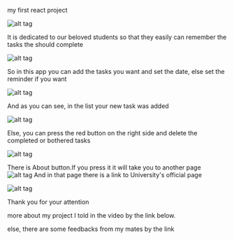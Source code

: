 my first react project


![alt tag](https://github.com/yountuan/webtech/blob/master/%D0%A1%D0%BD%D0%B8%D0%BC%D0%BE%D0%BA%20%D1%8D%D0%BA%D1%80%D0%B0%D0%BD%D0%B0%20(34).png?raw=true)

It is dedicated to our beloved students so that they easily can remember the tasks the should complete


![alt tag](https://github.com/yountuan/webtech/blob/master/%D0%A1%D0%BD%D0%B8%D0%BC%D0%BE%D0%BA%20%D1%8D%D0%BA%D1%80%D0%B0%D0%BD%D0%B0%20(35).png?raw=true)

So in this app you can add the tasks you want and set the date, else set the reminder if you want


![alt tag](https://github.com/yountuan/webtech/blob/master/%D0%A1%D0%BD%D0%B8%D0%BC%D0%BE%D0%BA%20%D1%8D%D0%BA%D1%80%D0%B0%D0%BD%D0%B0%20(36).png?raw=true)

And as you can see, in the list your new task was added

![alt tag](https://github.com/yountuan/webtech/blob/master/%D0%A1%D0%BD%D0%B8%D0%BC%D0%BE%D0%BA%20%D1%8D%D0%BA%D1%80%D0%B0%D0%BD%D0%B0%20(37).png?raw=true)

Else, you can press the red button on the right side and delete the completed or bothered tasks

![alt tag](https://github.com/yountuan/webtech/blob/master/%D0%A1%D0%BD%D0%B8%D0%BC%D0%BE%D0%BA%20%D1%8D%D0%BA%D1%80%D0%B0%D0%BD%D0%B0%20(38).png?raw=true)

There is About button.If you press it it will take you to another page
![alt tag](https://github.com/yountuan/webtech/blob/master/%D0%A1%D0%BD%D0%B8%D0%BC%D0%BE%D0%BA%20%D1%8D%D0%BA%D1%80%D0%B0%D0%BD%D0%B0%20(39).png?raw=true)
And in that page there is a link to University's official page

![alt tag](https://github.com/yountuan/webtech/blob/master/%D0%A1%D0%BD%D0%B8%D0%BC%D0%BE%D0%BA%20%D1%8D%D0%BA%D1%80%D0%B0%D0%BD%D0%B0%20(40).png?raw=true)

Thank you for your attention

more about my project I told in the video by the link below.

else, there are some feedbacks from my mates by the link



